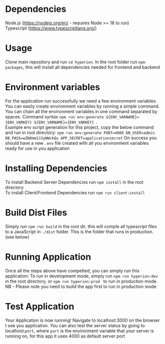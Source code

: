 # Dependencies
Node.js (https://nodejs.org/en/ - requires Node >= 18 to run)<br />
Typescript (https://www.typescriptlang.org/)

# Usage
Clone main repository and run ```cd hyperion```. In the root folder run ```npm packages```, this will install all dependencies needed for frontend and backend

# Environment variables
For the application run successfully we need a few environment variables. You can easily create environment variables by running a simple command. You can chain all the environment variables in one command separated by spaces. Command syntax ```npm run env:generate ${ENV_VARNAME}={ENV_VARKEY} ${ENV_VARNAME}={ENV_VARKEY} ```.
<br />
Example env script generation for this project, copy the below command and run in root directory: 
```npm run env:generate PORT=4000 DB_USER=admin DB_PASS=wZN8mm2JJyWWckQu APP_SECRET=applicationsecret```
On success you should have a new ```.env``` file created with all you environment variables ready for use in you application

# Installing Dependencies
To install Backend Server Dependencies run ```npm install``` in the root directory <br />
To install Client/Frontend Dependencies run ```npm run client:install```

# Build Dist Files
Simply run ```npm run build``` in the root dir, this will comple all typescript files to a JavaScript in ```./dist``` folder. This is the folder that runs in production. (see below)

# Running Application
Once all the steps above have compelted, you can simply run this application:
To run in development mode, simply run ```npm run hyperion:dev ``` in the root directory, or ```npm run hyperion:prod ``` to run in production mode. NB - Please note you need to build the app first to run in production mode

# Test Application
Your Application is now running! Navigate to localhost:3000 on the browser t see you application. You can also test the server status by going to localhost:```port```, where ```port``` is the environment variable that your server is running on, for this app it uses 4000 as default server port